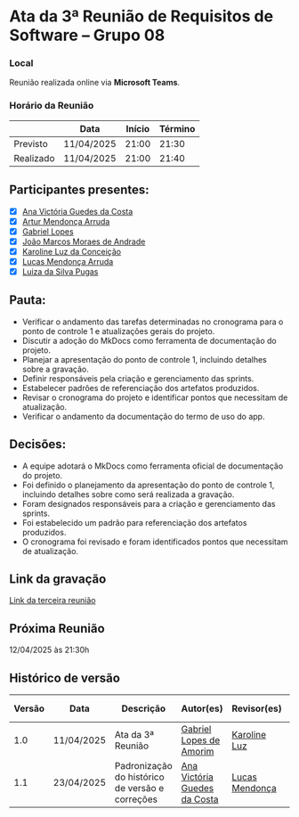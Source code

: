 # Ata da 3ª Reunião de Requisitos de Software – Grupo 08

### Local
Reunião realizada online via **Microsoft Teams**.

### Horário da Reunião
|          | Data       | Início| Término |
|----------|------------|-------|---------|
| Previsto | 11/04/2025 | 21:00 | 21:30   |
| Realizado| 11/04/2025 | 21:00 | 21:40   |

## Participantes presentes:
- [x] [Ana Victória Guedes da Costa](https://github.com/navicg)
- [x] [Artur Mendonça Arruda](https://github.com/ArtyMend07)
- [x] [Gabriel Lopes](https://github.com/BrzGab)
- [x] [João Marcos Moraes de Andrade](https://github.com/JJOAOMARCOSS)
- [x] [Karoline Luz da Conceição](https://github.com/KarolineLuz)
- [x] [Lucas Mendonça Arruda](https://github.com/lucasarruda9)
- [x] [Luiza da Silva Pugas](https://github.com/Luizaxx)

## Pauta:
* Verificar o andamento das tarefas determinadas no cronograma para o ponto de controle 1 e atualizações gerais do projeto.
* Discutir a adoção do MkDocs como ferramenta de documentação do projeto.
* Planejar a apresentação do ponto de controle 1, incluindo detalhes sobre a gravação.
* Definir responsáveis pela criação e gerenciamento das sprints.
* Estabelecer padrões de referenciação dos artefatos produzidos.
* Revisar o cronograma do projeto e identificar pontos que necessitam de atualização.
* Verificar o andamento da documentação do termo de uso do app.

## Decisões:
* A equipe adotará o MkDocs como ferramenta oficial de documentação do projeto.
* Foi definido o planejamento da apresentação do ponto de controle 1, incluindo detalhes sobre como será realizada a gravação.
* Foram designados responsáveis para a criação e gerenciamento das sprints.
* Foi estabelecido um padrão para referenciação dos artefatos produzidos.
* O cronograma foi revisado e foram identificados pontos que necessitam de atualização.

## Link da gravação
[Link da terceira reunião](https://www.youtube.com/watch?v=QyOagQC9pRs)

## Próxima Reunião
12/04/2025 às 21:30h

## Histórico de versão
| Versão | Data | Descrição | Autor(es) | Revisor(es) | Data da Revisão|
|--------|------|-----------|-----------|-------------|------
| 1.0 | 11/04/2025 | Ata da 3ª Reunião | [Gabriel Lopes de Amorim](https://github.com/BrzGab) | [Karoline Luz](https://github.com/KarolineLuz) | 12/04/2025
|1.1|  23/04/2025 |Padronização do histórico de versão e correções|[Ana Victória Guedes da Costa](https://github.com/navicg)| [Lucas Mendonça ](https://github.com/lucasarruda9) | 28/04/2025
